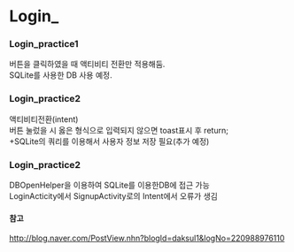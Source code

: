 # Login_  
### Login_practice1  
버튼을 클릭하였을 때 액티비티 전환만 적용해둠.  
SQLite를 사용한 DB 사용 예정.  
### Login_practice2  
액티비티전환(intent)  
버튼 눌렀을 시 옳은 형식으로 입력되지 않으면 toast표시 후 return;  
+SQLite의 쿼리를 이용해서 사용자 정보 저장 필요(추가 예정)  
### Login_practice2  
DBOpenHelper을 이용하여 SQLite를 이용한DB에 접근 가능  
LoginActicity에서 SignupActivity로의 Intent에서 오류가 생김  
#### 참고  
http://blog.naver.com/PostView.nhn?blogId=daksul1&logNo=220988976110  

